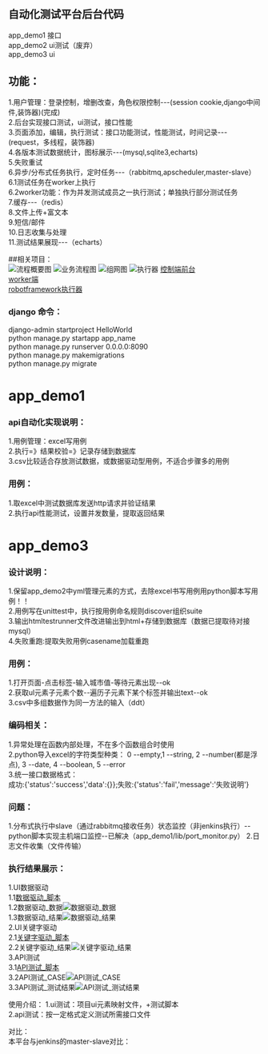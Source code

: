 自动化测试平台后台代码     
---------------------
app_demo1 接口   
app_demo2 ui测试（废弃）   
app_demo3 ui    

功能：    
-----
1.用户管理：登录控制，增删改查，角色权限控制---(session cookie,django中间件,装饰器)(完成)    
2.后台实现接口测试，ui测试，接口性能    
3.页面添加，编辑，执行测试：接口功能测试，性能测试，时间记录---(request，多线程，装饰器)    
4.各版本测试数据统计，图标展示---(mysql,sqlite3,echarts)         
5.失败重试    
6.异步/分布式任务执行，定时任务---（rabbitmq,apscheduler,master-slave）      
6.1测试任务在worker上执行    
6.2worker功能：作为并发测试成员之一执行测试；单独执行部分测试任务    
7.缓存---（redis）     
8.文件上传+富文本     
9.短信/邮件    
10.日志收集与处理    
11.测试结果展现---（echarts）    

##相关项目：  
![流程概要图](./doc/worker.JPG) 
![业务流程图](./doc/业务流程图.JPG)
![组网图](./doc/组网图.JPG)
![执行器](./doc/任务执行器.JPG)
[控制端前台](https://github.com/yangjianj/autotest_ui)   
[worker端](https://github.com/yangjianj/worker)   
[robotframework执行器](https://github.com/yangjianj/ui-api-robotframework) 
### django 命令：  
django-admin startproject HelloWorld    
python manage.py startapp app_name    
python manage.py runserver 0.0.0.0:8090    
python manage.py makemigrations    
python manage.py migrate    

app_demo1   
========    

### api自动化实现说明：   
    
1.用例管理：excel写用例    
2.执行=》结果校验=》记录存储到数据库    
3.csv比较适合存放测试数据，或数据驱动型用例，不适合步骤多的用例

### 用例：        
1.取excel中测试数据库发送http请求并验证结果    
2.执行api性能测试，设置并发数量，提取返回结果       

app_demo3     
=========    
### 设计说明：        
1.保留app_demo2中yml管理元素的方式，去除excel书写用例用python脚本写用例！！   
2.用例写在unittest中，执行按用例命名规则discover组织suite  
3.输出htmltestrunner文件改进输出到html+存储到数据库（数据已提取待对接mysql）    
4.失败重跑:提取失败用例casename加载重跑

### 用例：   
1.打开页面-点击标签-输入城市值-等待元素出现--ok    
2.获取ul元素子元素个数--遍历子元素下某个标签并输出text--ok     
3.csv中多组数据作为同一方法的输入（ddt）    


### 编码相关：  
1.异常处理在函数内部处理，不在多个函数组合时使用   
2.python导入excel的字符类型种类： 0 --empty,1 --string, 2 --number(都是浮点), 3 --date, 4 --boolean, 5 --error   
3.统一接口数据格式：    
成功:{'status':'success','data':{}};失败:{'status':'fail','message':'失败说明'}

### 问题：
1.分布式执行中slave（通过rabbitmq接收任务）状态监控（非jenkins执行）--python脚本实现主机端口监控--已解决（app_demo1/lib/port_monitor.py）
2.日志文件收集（文件传输）

### 执行结果展示：    
1.UI数据驱动    
1.1[数据驱动_脚本](/app_demo3/testcases/ddt_test/ddt_test_001.py)    
1.2数据驱动_数据![数据驱动_数据](/app_demo3/report/数据驱动_数据.JPG)    
1.3数据驱动_结果![数据驱动_结果](/app_demo3/report/数据驱动_结果.JPG)    
2.UI关键字驱动    
2.1[关键字驱动_脚本](/app_demo3/testcases/lianjia/ui_lianjia_test_001.py)     
2.2关键字驱动_结果![关键字驱动_结果](/app_demo3/report/关键字驱动_结果.JPG)      
3.API测试    
3.1[API测试_脚本](/app_demo1/lib/backup/runner.py)     
3.2API测试_CASE![API测试_CASE](/app_demo1/report/API测试用例.JPG)     
3.3API测试_测试结果![API测试_测试结果](/app_demo1/report/API测试结果.JPG)     



使用介绍：
1.ui测试：项目ui元素映射文件，+测试脚本    
2.api测试：按一定格式定义测试所需接口文件    



对比：    
本平台与jenkins的master-slave对比：   


